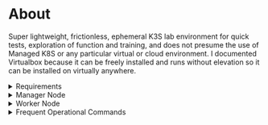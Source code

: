 # About
Super lightweight, frictionless, ephemeral K3S lab environment for quick tests, exploration of function and training, and does not presume the use of Managed K8S or any particular virtual or cloud environment.  I documented Virtualbox because it can be freely installed and runs without elevation so it can be installed on virtually anywhere.
<Details>
<summary>
Requirements
</summary>

  * [Ubuntu Server](https://ubuntu.com/download/server)
  * [Virtualbox](https://www.virtualbox.org/wiki/Downloads) (optional)
</Details>

<Details>
<summary>
Manager Node
</summary>

#### Virtualbox Config (optional)
2 vCPU, 2GB RAM, 25GB disk\
NIC 1: Bridged (will have an IP on the same as network your physical machine)\
NIC 2: Host-only (should have a 192.168.56.x IP - you ssh to this IP from the host)\

#### Prep the VM
```shell
sudo apt-get update
sudo apt upgrade -y
sudo apt install -y curl wget
```
#### Install K3S
```shell
curl -sfL https://get.k3s.io | sh –
sudo systemctl status k3s
```
#### Configure kubectl
```shell
mkdir ~/.kube
sudo cp /etc/rancher/k3s/k3s.yaml ~/.kube/config && sudo chown $USER ~/.kube/config
sudo chmod 600 ~/.kube/config && export KUBECONFIG=~/.kube/config
```
#### Check K3S
```shell
sudo kubectl get nodes
sudo kubectl cluster-info
sudo kubectl get pods -A
```
#### Create a Deployment
```shell
sudo kubectl create deployment  nginx-deployment --image nginx --replicas 2
sudo kubectl get deployment nginx-deployment
sudo kubectl get pods
sudo kubectl expose deployment nginx-deployment --type NodePort --port 80
```
#### Verify the Deployment
```shell
ip a | grep "192.168.56"
sudo kubectl get svc nginx-deployment
curl <ip>:<mapped port>
```
#### Enable the dashboard
```shell
sudo kubectl apply -f https://raw.githubusercontent.com/kubernetes/dashboard/v2.7.0/aio/deploy/recommended.yaml
sudo kubectl get pods,svc -n kubernetes-dashboard
sudo kubectl patch svc kubernetes-dashboard --type='json' -p '[{"op":"replace","path":"/spec/type","value":"NodePort"}]' -n kubernetes-dashboard
sudo kubectl get svc -n kubernetes-dashboard
```
#### Create dashboard yaml
```shell
vi dashboard.yaml
```
#### dashboard yaml contents
```yaml
apiVersion: v1apiVersion: v1
kind: ServiceAccount
metadata:
  name: admin-user
  namespace: kube-system
---
apiVersion: rbac.authorization.k8s.io/v1
kind: ClusterRoleBinding
metadata:
  name: admin-user
roleRef:
  apiGroup: rbac.authorization.k8s.io
  kind: ClusterRole
  name: cluster-admin
subjects:
- kind: ServiceAccount
  name: admin-user
  namespace: kube-system
```
#### Create service account. display token
```shell
sudo kubectl create -f k3s-dashboard.yaml
sudo kubectl -n kube-system  create token admin-user
```
#### Get IP and mapped port
```shell
ip a | grep "inet 192.168.56"
sudo kubectl get pods,svc -n kubernetes-dashboard
```
</Details>
<Details>
<summary>
Worker Node
</summary>

#### Virtualbox Config (optional)
2 vCPU, 2GB RAM, 25GB disk\
NIC 1: Bridged (will have an IP on the same as network your physical machine)\
Note - second NIC is unnecessary - you will be able to ssh from the manager node if needed.\

#### Prep the Node
```shell
sudo apt-get update
sudo apt upgrade -y
sudo apt install -y curl wget
```
#### Install K3S
```shell
curl -sfL https://get.k3s.io | sh –
sudo systemctl status k3s
```
#### Get Node token (on manager)
```shell
sudo cat /var/lib/rancher/k3s/server/node-token
```
#### Join the cluster
```shell
sudo curl -sfL https://get.k3s.io | K3S_URL=https://<bridged ip>:6443 K3S_TOKEN="<pasted_token>" sh -
```
#### Start the Agent
```shell
sudo systemctl enable --now k3s-agent
```
#### Verify the node join
```shell
sudo kubectl get nodes
```
</Details>
<Details>
<summary>
Frequent Operational Commands
</summary>

##### Get mapped port for the dashbaord
```shell
sudo kubectl get pods,svc -n kubernetes-dashboard
```
##### Get the dashboard token
```shell
sudo kubectl -n kube-system  create token admin-user
```
##### Get Virtualbox Host-only IP address for ssh & dashboard
```shell
ip a | grep "inet 192.168.56"
```

##### K3S Status
```shell
sudo systemctl status k3s
```
##### Quick Inventory
```shell
clear
echo "Nodes"
sudo kubectl get node -o wide
read -n 1 -r -s -p $'Press enter to continue...\n'
clear
echo "Pods"
sudo kubectl get pods --all-namespaces -o wide
read -n 1 -r -s -p $'Press enter to continue...\n'
clear
echo "Deployments"
sudo kubectl get deployment --all-namespaces -o wide
read -n 1 -r -s -p $'Press enter to continue...\n'
clear
echo "Services"
sudo kubectl get service --all-namespaces -o wide
read -n 1 -r -s -p $'Press enter to continue...\n'
clear
echo "Replica Sets"
sudo kubectl get rs --all-namespaces -o wide
read -n 1 -r -s -p $'Press enter to continue...\n';clear
```
</Details>
